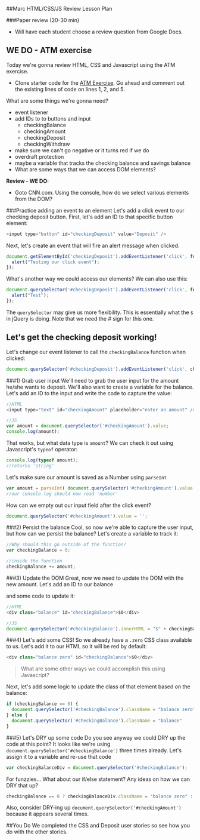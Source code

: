 ##Marc HTML/CSS/JS Review Lesson Plan

###Paper review (20-30 min)
- Will have each student choose a review question from Google Docs.

## WE DO - ATM exercise
Today we're gonna review HTML, CSS and Javascript using the ATM exercise. 

- Clone starter code for the [ATM Exercise](https://github.com/ga-dc/atm). Go ahead and comment out the existing lines of code on lines 1, 2, and 5.


What are some things we're gonna need?

- event listener
- add IDs to to buttons and input
	- checkingBalance
	- checkingAmount
	- checkingDeposit 	
	- checkingWithdraw
- make sure we can't go negative or it turns red if we do
- overdraft protection
- maybe a variable that tracks the checking balance and savings balance
- What are some ways that we can access DOM elements?

**Review - WE DO:**
- Goto CNN.com. Using the console, how do we select various elements from the DOM?

###Practice adding an event to an element
Let's add a click event to our checking deposit button. First, let's add an ID to that specific button element:

```js
<input type="button" id="checkingDeposit" value="Deposit" />
```
Next, let's create an event that will fire an alert message when clicked.

```js
document.getElementById('checkingDeposit').addEventListener('click', function(){
  alert("Testing our click event");
});
```
What's another way we could access our elements? We can also use this:

```js
document.querySelector('#checkingDeposit').addEventListener('click', function(){
  alert("Test");
});
```
The `querySelector` may give us more flexibility. This is essentially what the `$` in jQuery is doing. Note that we need the # sign for this one.

## Let's get the checking deposit working!

Let's change our event listener to call the `checkingBalance` function when clicked:

```js
document.querySelector('#checkingDeposit').addEventListener('click', checkingDeposit);
```
###1) Grab user input
We'll need to grab the user input for the amount he/she wants to deposit. We'll also want to create a variable for the balance. Let's add an ID to the input and write the code to capture the value:

```js
//HTML
<input type="text" id="checkingAmount" placeholder="enter an amount" />

//JS
var amount = document.querySelector('#checkingAmount').value;
console.log(amount);
```

That works, but what data type is `amount`? We can check it out using Javascript's `typeof` operator:

```js
console.log(typeof amount);
//returns 'string'
```

Let's make sure our amount is saved as a Number using `parseInt`

```js
var amount = parseInt( document.querySelector('#checkingAmount').value );
//our console.log should now read 'number'
```

How can we empty out our input field after the click event?

```js
document.querySelector('#checkingAmount').value = '';
```

###2) Persist the balance
Cool, so now we're able to capture the user input, but how can we persist the balance? Let's create a variable to track it:

```js
//Why should this go outside of the function?
var checkingBalance = 0;

//inside the function
checkingBalance += amount;
```
###3) Update the DOM
Great, now we need to update the DOM with the new amount. Let's add an ID to our balance <div> and some code to update it:

```js
//HTML
<div class="balance" id="checkingBalance">$0</div>

//JS
document.querySelector('#checkingBalance').innerHTML = "$" + checkingBalance;
```

###4) Let's add some CSS!
So we already have a `.zero` CSS class available to us. Let's add it to our HTML so it will be red by default:

```js
<div class="balance zero" id="checkingBalance">$0</div>
```
> What are some other ways we could accomplish this using Javascript?

Next, let's add some logic to update the class of that element based on the balance:

```js
if (checkingBalance == 0) {
  document.querySelector('#checkingBalance').className = "balance zero"
} else {
  document.querySelector('#checkingBalance').className = "balance"
}
```

###5) Let's DRY up some code
Do you see anyway we could DRY up the code at this point? It looks like we're using `document.querySelector('#checkingBalance')` three times already. Let's assign it to a variable and re-use that code

```js
var checkingBalanceDiv = document.querySelector('#checkingBalance');
```

For funzzies... What about our if/else statement? Any ideas on how we can DRY that up?

```js
checkingBalance == 0 ? checkingBalanceDiv.className = "balance zero" : checkingBalanceDiv.className = "balance"
```
Also, consider DRY-ing up `document.querySelector('#checkingAmount')` because it appears several times.

##You Do
We completed the CSS and Deposit user stories so see how you do with the other stories.






